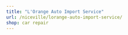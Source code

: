 ```yaml
---
title: "L'Orange Auto Import Service"
url: /niceville/lorange-auto-import-service/
shop: car repair
---
```

